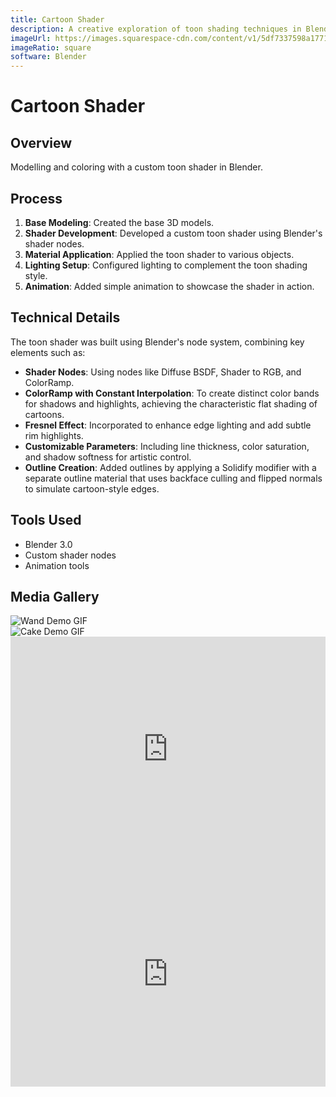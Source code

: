 ```yaml
---
title: Cartoon Shader
description: A creative exploration of toon shading techniques in Blender, showcasing custom shader development for stylized 3D models.
imageUrl: https://images.squarespace-cdn.com/content/v1/5df7337598a1771a4a73ef26/a0fc2f8f-c051-45b2-be66-1af75ae39598/Wnad+Demo+GIF.gif?format=2500w
imageRatio: square
software: Blender
---
```


# Cartoon Shader

## Overview

Modelling and coloring with a custom toon shader in Blender.

## Process

1. **Base Modeling**: Created the base 3D models.
2. **Shader Development**: Developed a custom toon shader using Blender's shader nodes.
3. **Material Application**: Applied the toon shader to various objects.
4. **Lighting Setup**: Configured lighting to complement the toon shading style.
5. **Animation**: Added simple animation to showcase the shader in action.

## Technical Details

The toon shader was built using Blender's node system, combining key elements such as:

- **Shader Nodes**: Using nodes like Diffuse BSDF, Shader to RGB, and ColorRamp.
- **ColorRamp with Constant Interpolation**: To create distinct color bands for shadows and highlights, achieving the characteristic flat shading of cartoons.
- **Fresnel Effect**: Incorporated to enhance edge lighting and add subtle rim highlights.
- **Customizable Parameters**: Including line thickness, color saturation, and shadow softness for artistic control.
- **Outline Creation**: Added outlines by applying a Solidify modifier with a separate outline material that uses backface culling and flipped normals to simulate cartoon-style edges.

## Tools Used

- Blender 3.0
- Custom shader nodes
- Animation tools

## Media Gallery
<div class="image-grid-2column">
  <div class="relative flex items-center justify-center">
    <img 
      src="https://images.squarespace-cdn.com/content/v1/5df7337598a1771a4a73ef26/a0fc2f8f-c051-45b2-be66-1af75ae39598/Wnad+Demo+GIF.gif?format=2500w" 
      alt="Wand Demo GIF"
      class="w-full h-auto object-contain rounded-lg" 
    />
  </div>
  <div class="relative flex items-center justify-center">
    <img 
      src="https://images.squarespace-cdn.com/content/v1/5df7337598a1771a4a73ef26/0b1c1a89-d066-4e5b-a24d-c52aef444a33/Cake+Demo+GIF.gif?format=2500w" 
      alt="Cake Demo GIF"
      class="w-full h-auto object-contain rounded-lg" 
    />
  </div>
  <div class="relative flex items-center justify-center">
    <iframe 
      src="https://player.vimeo.com/video/595566707" 
      width="100%" 
      height="360" 
      frameborder="0" 
      allow="autoplay; fullscreen; picture-in-picture" 
      allowfullscreen
      class="rounded-lg"
      title="Cartoon Shader Demo Video 1"></iframe>
  </div>
  <div class="relative flex items-center justify-center">
    <iframe 
      src="https://player.vimeo.com/video/595566536" 
      width="100%" 
      height="360" 
      frameborder="0" 
      allow="autoplay; fullscreen; picture-in-picture" 
      allowfullscreen
      class="rounded-lg"
      title="Cartoon Shader Demo Video 2"></iframe>
  </div>
</div>
